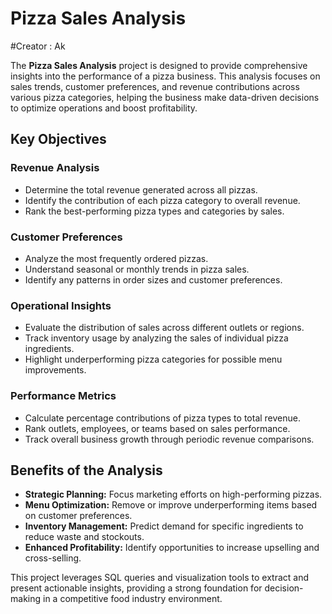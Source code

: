 # Pizza Sales Analysis
#Creator : Ak

The **Pizza Sales Analysis** project is designed to provide comprehensive insights into the performance of a pizza business. This analysis focuses on sales trends, customer preferences, and revenue contributions across various pizza categories, helping the business make data-driven decisions to optimize operations and boost profitability.

## Key Objectives

### Revenue Analysis
- Determine the total revenue generated across all pizzas.
- Identify the contribution of each pizza category to overall revenue.
- Rank the best-performing pizza types and categories by sales.

### Customer Preferences
- Analyze the most frequently ordered pizzas.
- Understand seasonal or monthly trends in pizza sales.
- Identify any patterns in order sizes and customer preferences.

### Operational Insights
- Evaluate the distribution of sales across different outlets or regions.
- Track inventory usage by analyzing the sales of individual pizza ingredients.
- Highlight underperforming pizza categories for possible menu improvements.

### Performance Metrics
- Calculate percentage contributions of pizza types to total revenue.
- Rank outlets, employees, or teams based on sales performance.
- Track overall business growth through periodic revenue comparisons.

## Benefits of the Analysis
- **Strategic Planning:** Focus marketing efforts on high-performing pizzas.
- **Menu Optimization:** Remove or improve underperforming items based on customer preferences.
- **Inventory Management:** Predict demand for specific ingredients to reduce waste and stockouts.
- **Enhanced Profitability:** Identify opportunities to increase upselling and cross-selling.

This project leverages SQL queries and visualization tools to extract and present actionable insights, providing a strong foundation for decision-making in a competitive food industry environment.



